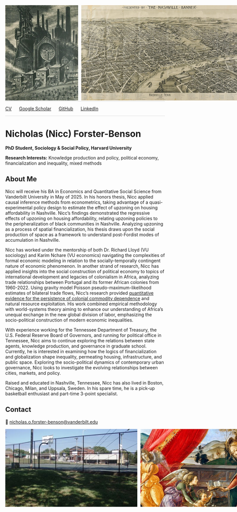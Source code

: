 <div style="display: flex; align-items: flex-start;">
    <img src="art4.1.jpg" alt="Artwork" style="height: 300px; flex: 1; object-fit: cover; margin-right: 10px;">
    <img src="nashville_map.jpg" alt="Nashville Map" style="height: 300px; flex: 1; object-fit: cover; margin-right: 0;">
    <img src="art1.jpg" alt="Artwork"style="height: 300px; flex: 1; object-fit: cover; margin-right: 0;">
</div>

<hr style="border: none; height: 1px; background-color: gainsboro; margin: 2px 0;">

<a href="https://drive.google.com/file/d/1x0khmKX-Khnhw1tpvGOzUraXPIuiKe5Q/view?usp=sharing" target="_blank">CV</a> &nbsp;&nbsp;&nbsp;&nbsp; 
<a href="https://scholar.google.com/citations?user=kRAT0zUAAAAJ&hl=en" target="_blank">Google Scholar</a> &nbsp;&nbsp;&nbsp;&nbsp; 
<a href="https://github.com/nfb77" target="_blank">GitHub</a> &nbsp;&nbsp;&nbsp;&nbsp; 
<a href="https://linkedin.com/in/nicholas-forster-benson/" target="_blank">LinkedIn</a>

<hr style="border: none; height: 1px; background-color: gainsboro; margin: 1px 0;">

# Nicholas (Nicc) Forster-Benson


**PhD Student, Sociology & Social Policy, Harvard University**

**Research Interests:** Knowledge production and policy, political economy, financialization and inequality, mixed methods

## About Me
Nicc will receive his BA in Economics and Quantitative Social Science from Vanderbilt University in May of 2025. In his honors thesis, Nicc applied causal inference methods from econometrics, taking advantage of a quasi-experimental policy design to estimate the effect of upzoning on housing affordability in Nashville. Nicc’s findings demonstrated the regressive effects of upzoning on housing affordability, relating upzoning policies to the peripheralization of black communities in Nashville. Analyzing upzoning as a process of spatial financialization, his thesis draws upon the social production of space as a framework to understand post-Fordist modes of accumulation in Nashville.

Nicc has worked under the mentorship of both Dr. Richard Lloyd (VU sociology) and Karim Nchare (VU economics) navigating the complexities of formal economic modeling in relation to the socially-temporally contingent nature of economic phenomenon. In another strand of research, Nicc has applied insights into the social construction of political economy to topics of international development and legacies of colonialism in Africa, analyzing trade relationships between Portugal and its former African colonies from 1960-2022. Using gravity model Poisson pseudo-maximum-likelihood estimates of bilateral trade flows, Nicc’s research provided [quantitative evidence for the persistence of colonial commodity dependence](https://papers.ssrn.com/sol3/papers.cfm?abstract_id=4874987) and natural resource exploitation. His work combined empirical methodology with world-systems theory aiming to enhance our understanding of Africa’s unequal exchange in the new global division of labor, emphasizing the socio-political construction of modern economic inequalities.

With experience working for the Tennessee Department of Treasury, the U.S. Federal Reserve Board of Governors, and running for political office in Tennessee, Nicc aims to continue exploring the relations between state agents, knowledge production, and governance in graduate school. Currently, he is interested in examining how the logics of financialization and globalization shape inequality, permeating housing, infrastructure, and public space. Exploring the socio-political dynamics of contemporary urban governance, Nicc looks to investigate the evolving relationships between cities, markets, and policy.

Raised and educated in Nashville, Tennessee, Nicc has also lived in Boston, Chicago, Milan, and Uppsala, Sweden. In his spare time, he is a pick-up basketball enthusiast and part-time 3-point specialist.

## Contact
📧 [nicholas.o.forster-benson@vanderbilt.edu](mailto:nicholas.o.forster-benson@vanderbilt.edu)

<div style="display: flex; align-items: flex-start;">
    <img src="r_park2.png" alt="Resivoir" style="height: 245px; flex: 1; object-fit: cover; margin-right: 10px;">
    <img src="art6.jpg" alt="Artwork"  style="height: 245px; flex: 1; object-fit: cover; margin-right: 0;">
</div>
